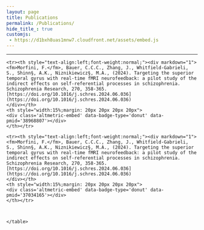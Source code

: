 ```yaml
---
layout: page
title: Publications
permalink: /Publications/
hide_title_: true
customjs:
 - https://d1bxh8uas1mnw7.cloudfront.net/assets/embed.js
---
```

<script type='text/javascript' src='https://d1bxh8uas1mnw7.cloudfront.net/assets/embed.js'></script>
---

<div id="anim">
	<table cellpadding="10">
	<p></p>
	
	
	<tr><th style="text-align:left;font-weight:normal;"><div markdown="1">
	<fm>Morfini, F.</fm>, Bauer, C.C.C., Zhang, J., Whitfield-Gabrieli, S., Shinn§, A.K., Niznikiewicz§, M.A., (2024). Targeting the superior temporal gyrus with real-time fMRI neurofeedback: a pilot study of the indirect effects on self-referential processes in schizophrenia. Schizophrenia Research, 270, 358-365. [https://doi.org/10.1016/j.schres.2024.06.036](https://doi.org/10.1016/j.schres.2024.06.036)
	</div></th>
	<th style="width:15%;margin: 20px 20px 20px 20px">
	<div class='altmetric-embed' data-badge-type='donut' data-pmid='38968807'></div>
	</th></tr>
	
	<tr><th style="text-align:left;font-weight:normal;"><div markdown="1">
	<fm>Morfini, F.</fm>, Bauer, C.C.C., Zhang, J., Whitfield-Gabrieli, S., Shinn§, A.K., Niznikiewicz§, M.A., (2024). Targeting the superior temporal gyrus with real-time fMRI neurofeedback: a pilot study of the indirect effects on self-referential processes in schizophrenia. Schizophrenia Research, 270, 358-365. [https://doi.org/10.1016/j.schres.2024.06.036](https://doi.org/10.1016/j.schres.2024.06.036)
	</div></th>
	<th style="width:15%;margin: 20px 20px 20px 20px">
	<div class='altmetric-embed' data-badge-type='donut' data-pmid='37034165'></div>
	</th></tr>
	
	
	
	</table>
</div>